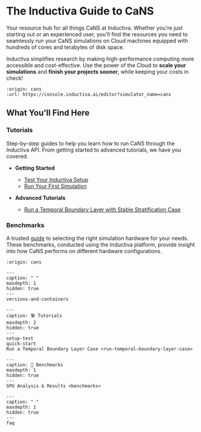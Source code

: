 # The Inductiva Guide to CaNS

Your resource hub for all things CaNS at Inductiva. Whether you're just starting out or an experienced user, you'll find the resources you need to seamlessly run your CaNS simulations on Cloud machines equipped with hundreds of cores and terabytes of disk space.

Inductiva simplifies research by making high-performance computing more accessible and cost-effective. Use the power of the Cloud to **scale your simulations** and **finish your projects sooner**, while keeping your costs in check!

```{python_editor}
:origin: cans
:url: https://console.inductiva.ai/editor?simulator_name=cans
```

## What You'll Find Here

### Tutorials
Step-by-step guides to help you learn how to run CaNS through the Inductiva API. From getting started to advanced tutorials, we have you covered.

* **Getting Started**
    - [Test Your Inductiva Setup](setup-test)
    - [Run Your First Simulation](quick-start)

* **Advanced Tutorials**
    - [Run a Temporal Boundary Layer with Stable Stratification Case](run-temporal-boundary-layer-case)

### Benchmarks
A trusted [guide](benchmarks) to selecting the right simulation hardware for your needs. These benchmarks, conducted using the Inductiva platform, provide insight into how CaNS performs on different hardware configurations.

```{banner}
:origin: cans
```

```{toctree}
---
caption: " "
maxdepth: 1
hidden: true
---
versions-and-containers
```


```{toctree}
---
caption: 🛠️ Tutorials
maxdepth: 2
hidden: true
--- 
setup-test
quick-start
Run a Temporal Boundary Layer Case <run-temporal-boundary-layer-case>
```

```{toctree}
---
caption: 🚀 Benchmarks
maxdepth: 1
hidden: true
---
GPU Analysis & Results <benchmarks>
```

```{toctree}
---
caption: " "
maxdepth: 1
hidden: true
---
faq
```